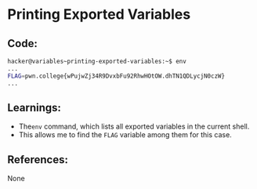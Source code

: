 # Printing Exported Variables
## Code:
```bash
hacker@variables~printing-exported-variables:~$ env
...
FLAG=pwn.college{wPujwZj34R9DvxbFu92RhwHOtOW.dhTN1QDLycjN0czW}
...
```
## Learnings:
- The`env` command, which lists all exported variables in the current shell.
- This allows me to find the `FLAG` variable among them for this case.
## References:
None

